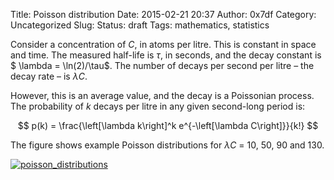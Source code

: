 Title: Poisson distribution
Date: 2015-02-21 20:37
Author: 0x7df
Category: Uncategorized
Slug:
Status: draft
Tags: mathematics, statistics

Consider a concentration of *C*, in atoms per litre. This is constant in
space and time. The measured half-life is *τ*, in seconds, and the decay
constant is $ \lambda = \ln(2)/\\tau$. The
number of decays per second per litre – the decay rate – is *λC*.

However, this is an average value, and the decay is a Poissonian
process. The probability of *k* decays per litre in any given
second-long period is:

$$ p(k) = \frac{\left[\lambda k\right]^k e^{-\left[\lambda
C\right]}}{k!} $$

The figure shows example Poisson distributions for *λC* = 10, 50, 90 and
130.

[![poisson_distributions](https://0x7df.files.wordpress.com/2015/02/poisson_distributions.png)](https://0x7df.files.wordpress.com/2015/02/poisson_distributions.png)

